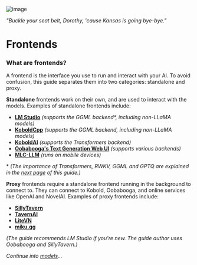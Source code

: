 ![image](https://user-images.githubusercontent.com/55674863/230695241-04ebc080-8fff-4d7e-9e8c-8d5168390150.png)

*"Buckle your seat belt, Dorothy, 'cause Kansas is going bye-bye."*

# Frontends

### What are frontends?

A frontend is the interface you use to run and interact with your AI. To avoid confusion, this guide separates them into two categories: standalone and proxy.

**Standalone** frontends work on their own, and are used to interact with the models. Examples of standalone frontends include:

- **[LM Studio](https://lmstudio.ai)** *(supports the GGML backend\*, including non-LLaMA models)*
- **[KoboldCpp](https://github.com/LostRuins/koboldcpp)** *(supports the GGML backend, including non-LLaMA models)*
- **[KoboldAI](https://github.com/KoboldAI/KoboldAI-Client)** *(supports the Transformers backend)*
- **[Oobabooga's Text Generation Web UI](https://github.com/oobabooga/text-generation-webui)** *(supports various backends)*
- **[MLC-LLM](https://mlc.ai/mlc-llm)** *(runs on mobile devices)*

\* *(The importance of Transformers, RWKV, GGML and GPTQ are explained in the [next page](models.md#what-is-a-backend) of this guide.)*

**Proxy** frontends require a standalone frontend running in the background to connect to. They can connect to Kobold, Oobabooga, and online services like OpenAI and NovelAI. Examples of proxy frontends include:

- **[SillyTavern](https://github.com/Cohee1207/SillyTavern)**
- **[TavernAI](https://github.com/TavernAI/TavernAI)**
- **[LiteVN](https://laika-ch.itch.io/laikas-litevn-ui-for-koboldai)**
- **[miku.gg](https://github.com/miku-gg/miku)**

*(The guide recommends LM Studio if you're new. The guide author uses Oobabooga and SillyTavern.)*

*Continue into [models](models.md)...*
